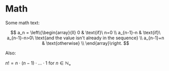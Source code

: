 # Math

Some math text:

$$
a_n = \left\{\begin{array}{ll}
0 & \text{if}\ n=0 \\
a_{n-1}-n  & \text{if}\ a_{n-1}-n>0\ \text{and the value isn't already in the sequence} \\
a_{n-1}+n & \text{otherwise} \\
\end{array}\right.
$$

Also:

$n! = n \cdot (n-1) \cdot \ldots \cdot 1$ for $n\in \mathbb{N}_+$
